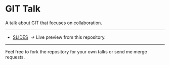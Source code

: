 # GIT Talk

A talk about GIT that focuses on collaboration. 

---
- [SLIDES](https://thomas.weinert.info/talk-php-7.4/)
 → Live preview from this repository.
---

Feel free to fork the repository for your own talks or send me merge requests.
